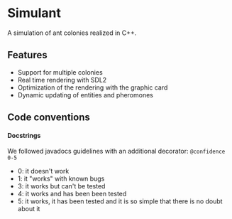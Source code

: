 # Simulant

A simulation of ant colonies realized in C++.

## Features
- Support for multiple colonies
- Real time rendering with SDL2
- Optimization of the rendering with the graphic card
- Dynamic updating of entities and pheromones

## Code conventions

#### Docstrings
We followed javadocs guidelines with an additional decorator:
``@confidence 0-5``
- 0: it doesn't work
- 1: it "works" with known bugs
- 3: it works but can't be tested
- 4: it works and has been been tested
- 5: it works, it has been tested and it is so simple that there is no doubt about it
